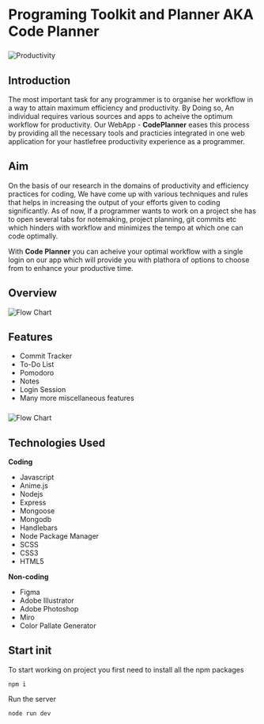 # Programing Toolkit and Planner AKA Code Planner

### 



![Productivity](https://hbr.org/resources/images/article_assets/2017/09/oct17-04-623455200.png)

## Introduction

The most important task for any programmer is to organise her workflow in a way to attain maximum efficiency and productivity. By Doing so, An individual requires various sources and apps to acheive the optimum workflow for productivity. Our WebApp - **CodePlanner** eases this process by providing all the necessary tools and practicies integrated in one web application for your hastlefree productivity experience as a programmer. 

###

## Aim

On the basis of our research in the domains of productivity and efficiency practices for coding, We have come up with various techniques and rules that helps in increasing the output of your efforts given to coding significantly. As of now, If a programmer wants to work on a project she has to open several tabs for notemaking, project planning, git commits etc which hinders with workflow and minimizes the tempo at which one can code optimally. 

With **Code Planner** you can acheive your optimal workflow with a single login on our app which will provide you with plathora of options to choose from to enhance your productive time. 

###

## Overview 

![Flow Chart](https://github.com/vishesh-bajpayee-au16/ProjectApp/blob/master/readme-files/flowchart.jpg)

###

## Features 

- Commit Tracker 
- To-Do List 
- Pomodoro
- Notes 
- Login Session 
- Many more miscellaneous features 

### 

![Flow Chart](https://github.com/vishesh-bajpayee-au16/ProjectApp/blob/master/readme-files/ss.png)

## Technologies Used 

**Coding**

- Javascript
- Anime.js
- Nodejs
- Express
- Mongoose
- Mongodb
- Handlebars
- Node Package Manager
- SCSS
- CSS3
- HTML5



**Non-coding**

- Figma
- Adobe Illustrator 
- Adobe Photoshop
- Miro 
- Color Pallate Generator 


###

## Start init 

To start working on project you first need to install all the npm packages 

``npm i``

Run the server 

``node run dev``







